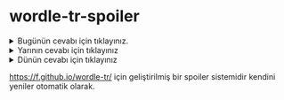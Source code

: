 # wordle-tr-spoiler

<details>
  <summary>Bugünün cevabı için tıklayınız.</summary>
  <br>
    <b> yuvar </b>
</details>

<details>
  <summary>Yarının cevabı için tıklayınız</summary>
  <br>
   <b> haklı </b>
</details>

<details>
  <summary>Dünün cevabı için tıklayınız </summary>
  <br>
  <b> ılıca </b>
</details>

https://f.github.io/wordle-tr/ için geliştirilmiş bir spoiler sistemidir kendini yeniler otomatik olarak.

